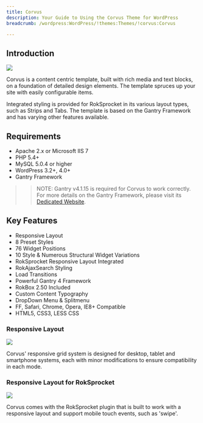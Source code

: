 ```yaml
---
title: Corvus
description: Your Guide to Using the Corvus Theme for WordPress
breadcrumb: /wordpress:WordPress/!themes:Themes/!corvus:Corvus

---
```


Introduction
-----

![][corvus]

Corvus is a content centric template, built with rich media and text blocks, on a foundation of detailed design elements. The template spruces up your site with easily configurable items.

Integrated styling is provided for RokSprocket in its various layout types, such as Strips and Tabs. The template is based on the Gantry Framework and has varying other features available.

Requirements
-----

* Apache 2.x or Microsoft IIS 7
* PHP 5.4+
* MySQL 5.0.4 or higher
* WordPress 3.2+, 4.0+
* Gantry Framework

>> NOTE: Gantry v4.1.15 is required for Corvus to work correctly. For more details on the Gantry Framework, please visit its [Dedicated Website][gantry].

Key Features
-----

* Responsive Layout
* 8 Preset Styles
* 76 Widget Positions
* 10 Style & Numerous Structural Widget Variations
* RokSprocket Responsive Layout Integrated
* RokAjaxSearch Styling
* Load Transitions
* Powerful Gantry 4 Framework
* RokBox 2.50 Included
* Custom Content Typography
* DropDown Menu & Splitmenu
* FF, Safari, Chrome, Opera, IE8+ Compatible
* HTML5, CSS3, LESS CSS

### Responsive Layout

![][responsive]

Corvus' responsive grid system is designed for desktop, tablet and smartphone systems, each with minor modifications to ensure compatibility in each mode.

### Responsive Layout for RokSprocket

![][roksprocket]

Corvus comes with the RokSprocket plugin that is built to work with a responsive layout and support mobile touch events, such as 'swipe'.

[gantry]: http://gantry.org/
[gantry_install]: ../../start/gantry.md
[download]: http://www.rockettheme.com/wordpress-downloads/club/3516-Corvus
[corvus]: assets/corvus.jpeg
[responsive]: assets/responsive.jpg
[roksprocket]: assets/roksprocket.jpg
[filezilla]: https://filezilla-project.org
[launcher]: ../../start/rocketlauncher.md
[strips]: assets/roksprocket_strips.jpg